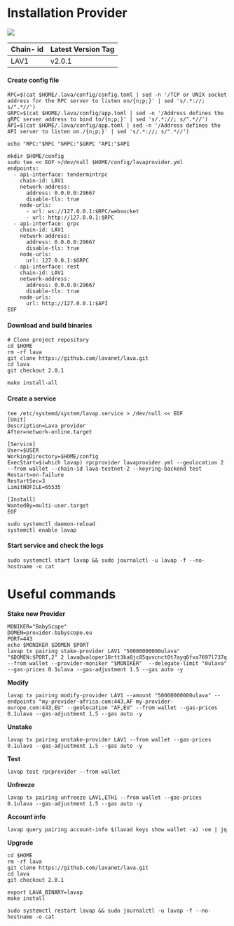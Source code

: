 # Installation Provider

![](https://services.kjnodes.com/assets/images/logos/lava.png)

| Chain- id      | Latest Version Tag | 
| -------------  | ------------------ | 
| LAV1           | v2.0.1             | 


#### Create config file <a href="#create-config" id="create-config"></a>


```
RPC=$(cat $HOME/.lava/config/config.toml | sed -n '/TCP or UNIX socket address for the RPC server to listen on/{n;p;}' | sed 's/.*://; s/".*//')
GRPC=$(cat $HOME/.lava/config/app.toml | sed -n '/Address defines the gRPC server address to bind to/{n;p;}' | sed 's/.*://; s/".*//')
API=$(cat $HOME/.lava/config/app.toml | sed -n '/Address defines the API server to listen on./{n;p;}' | sed 's/.*://; s/".*//')

echo "RPC:"$RPC "GRPC:"$GRPC "API:"$API

mkdir $HOME/config
sudo tee << EOF >/dev/null $HOME/config/lavaprovider.yml
endpoints:
  - api-interface: tendermintrpc
    chain-id: LAV1
    network-address:
      address: 0.0.0.0:29667
      disable-tls: true
    node-urls:
      - url: ws://127.0.0.1:$RPC/websocket
      - url: http://127.0.0.1:$RPC
  - api-interface: grpc
    chain-id: LAV1
    network-address:
      address: 0.0.0.0:29667
      disable-tls: true
    node-urls:
      url: 127.0.0.1:$GRPC
  - api-interface: rest
    chain-id: LAV1
    network-address:
      address: 0.0.0.0:29667
      disable-tls: true
    node-urls:
      url: http://127.0.0.1:$API
EOF
```

#### Download and build binaries <a href="#download-and-build-binaries" id="download-and-build-binaries"></a>

```
# Clone project repository
cd $HOME
rm -rf lava
git clone https://github.com/lavanet/lava.git
cd lava
git checkout 2.0.1

make install-all
```

#### Create a service <a href="#create-a-service" id="create-a-service"></a>

```
tee /etc/systemd/system/lavap.service > /dev/null << EOF
[Unit]
Description=Lava provider
After=network-online.target

[Service]
User=$USER
WorkingDirectory=$HOME/config
ExecStart=$(which lavap) rpcprovider lavaprovider.yml --geolocation 2 --from wallet --chain-id lava-testnet-2 --keyring-backend test
Restart=on-failure
RestartSec=3
LimitNOFILE=65535

[Install]
WantedBy=multi-user.target
EOF

sudo systemctl daemon-reload
systemctl enable lavap
```

#### Start service and check the logs <a href="#start-service-and-check-the-logs" id="start-service-and-check-the-logs"></a>

```
sudo systemctl start lavap && sudo journalctl -u lavap -f --no-hostname -o cat
```

# Useful commands

**Stake new Provider**

```
MONIKER="BabyScope"
DOMEN=provider.babyscope.eu
PORT=443
echo $MONIKER $DOMEN $PORT
lavap tx pairing stake-provider LAV1 "50000000000ulava" "$DOMEN:$PORT,2" 2 lava@valoper18rtt3ka0jc85qvvcnct0t7ayq6fva7697l737q --from wallet --provider-moniker "$MONIKER"  --delegate-limit "0ulava" --gas-prices 0.1ulava --gas-adjustment 1.5 --gas auto -y
```

**Modify**

```
lavap tx pairing modify-provider LAV1 --amount "50000000000ulava" --endpoints "my-provider-africa.com:443,AF my-provider-europe.com:443,EU" --geolocation "AF,EU" --from wallet --gas-prices 0.1ulava --gas-adjustment 1.5 --gas auto -y
```

**Unstake**

```
lavap tx pairing unstake-provider LAV1 --from wallet --gas-prices 0.1ulava --gas-adjustment 1.5 --gas auto -y
```

**Test**

```
lavap test rpcprovider --from wallet
```

**Unfreeze**

```
lavap tx pairing unfreeze LAV1,ETH1 --from wallet --gas-prices 0.1ulava --gas-adjustment 1.5 --gas auto -y
```

**Account info**

```
lavap query pairing account-info $(lavad keys show wallet -a) -oe | jq
```

**Upgrade**

```
cd $HOME
rm -rf lava
git clone https://github.com/lavanet/lava.git
cd lava
git checkout 2.0.1

export LAVA_BINARY=lavap
make install

sudo systemctl restart lavap && sudo journalctl -u lavap -f --no-hostname -o cat
```